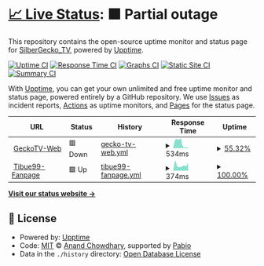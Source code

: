 # [📈 Live Status](https://SilberGecko6917.github.io/uptime): <!--live status--> **🟧 Partial outage**

This repository contains the open-source uptime monitor and status page for [SilberGecko_TV](https://SilberGecko6917.github.io/uptime), powered by [Upptime](https://github.com/upptime/upptime).

[![Uptime CI](https://github.com/SilberGecko6917/uptime/workflows/Uptime%20CI/badge.svg)](https://github.com/SilberGecko6917/uptime/actions?query=workflow%3A%22Uptime+CI%22)
[![Response Time CI](https://github.com/SilberGecko6917/uptime/workflows/Response%20Time%20CI/badge.svg)](https://github.com/SilberGecko6917/uptime/actions?query=workflow%3A%22Response+Time+CI%22)
[![Graphs CI](https://github.com/SilberGecko6917/uptime/workflows/Graphs%20CI/badge.svg)](https://github.com/SilberGecko6917/uptime/actions?query=workflow%3A%22Graphs+CI%22)
[![Static Site CI](https://github.com/SilberGecko6917/uptime/workflows/Static%20Site%20CI/badge.svg)](https://github.com/SilberGecko6917/uptime/actions?query=workflow%3A%22Static+Site+CI%22)
[![Summary CI](https://github.com/SilberGecko6917/uptime/workflows/Summary%20CI/badge.svg)](https://github.com/SilberGecko6917/uptime/actions?query=workflow%3A%22Summary+CI%22)

With [Upptime](https://upptime.js.org), you can get your own unlimited and free uptime monitor and status page, powered entirely by a GitHub repository. We use [Issues](https://github.com/SilberGecko6917/uptime/issues) as incident reports, [Actions](https://github.com/SilberGecko6917/uptime/actions) as uptime monitors, and [Pages](https://SilberGecko6917.github.io/uptime) for the status page.

<!--start: status pages-->
<!-- This summary is generated by Upptime (https://github.com/upptime/upptime) -->
<!-- Do not edit this manually, your changes will be overwritten -->
<!-- prettier-ignore -->
| URL | Status | History | Response Time | Uptime |
| --- | ------ | ------- | ------------- | ------ |
| <img alt="" src="https://icons.duckduckgo.com/ip3/www.geckotv.me.ico" height="13"> [GeckoTV-Web](https://www.geckotv.me) | 🟥 Down | [gecko-tv-web.yml](https://github.com/SilberGecko6917/uptime/commits/HEAD/history/gecko-tv-web.yml) | <details><summary><img alt="Response time graph" src="./graphs/gecko-tv-web/response-time-week.png" height="20"> 534ms</summary><br><a href="https://uptime.geckotv.me/history/gecko-tv-web"><img alt="Response time 534" src="https://img.shields.io/endpoint?url=https%3A%2F%2Fraw.githubusercontent.com%2FSilberGecko6917%2Fuptime%2FHEAD%2Fapi%2Fgecko-tv-web%2Fresponse-time.json"></a><br><a href="https://uptime.geckotv.me/history/gecko-tv-web"><img alt="24-hour response time 534" src="https://img.shields.io/endpoint?url=https%3A%2F%2Fraw.githubusercontent.com%2FSilberGecko6917%2Fuptime%2FHEAD%2Fapi%2Fgecko-tv-web%2Fresponse-time-day.json"></a><br><a href="https://uptime.geckotv.me/history/gecko-tv-web"><img alt="7-day response time 534" src="https://img.shields.io/endpoint?url=https%3A%2F%2Fraw.githubusercontent.com%2FSilberGecko6917%2Fuptime%2FHEAD%2Fapi%2Fgecko-tv-web%2Fresponse-time-week.json"></a><br><a href="https://uptime.geckotv.me/history/gecko-tv-web"><img alt="30-day response time 534" src="https://img.shields.io/endpoint?url=https%3A%2F%2Fraw.githubusercontent.com%2FSilberGecko6917%2Fuptime%2FHEAD%2Fapi%2Fgecko-tv-web%2Fresponse-time-month.json"></a><br><a href="https://uptime.geckotv.me/history/gecko-tv-web"><img alt="1-year response time 534" src="https://img.shields.io/endpoint?url=https%3A%2F%2Fraw.githubusercontent.com%2FSilberGecko6917%2Fuptime%2FHEAD%2Fapi%2Fgecko-tv-web%2Fresponse-time-year.json"></a></details> | <details><summary><a href="https://uptime.geckotv.me/history/gecko-tv-web">55.32%</a></summary><a href="https://uptime.geckotv.me/history/gecko-tv-web"><img alt="All-time uptime 55.32%" src="https://img.shields.io/endpoint?url=https%3A%2F%2Fraw.githubusercontent.com%2FSilberGecko6917%2Fuptime%2FHEAD%2Fapi%2Fgecko-tv-web%2Fuptime.json"></a><br><a href="https://uptime.geckotv.me/history/gecko-tv-web"><img alt="24-hour uptime 55.32%" src="https://img.shields.io/endpoint?url=https%3A%2F%2Fraw.githubusercontent.com%2FSilberGecko6917%2Fuptime%2FHEAD%2Fapi%2Fgecko-tv-web%2Fuptime-day.json"></a><br><a href="https://uptime.geckotv.me/history/gecko-tv-web"><img alt="7-day uptime 55.32%" src="https://img.shields.io/endpoint?url=https%3A%2F%2Fraw.githubusercontent.com%2FSilberGecko6917%2Fuptime%2FHEAD%2Fapi%2Fgecko-tv-web%2Fuptime-week.json"></a><br><a href="https://uptime.geckotv.me/history/gecko-tv-web"><img alt="30-day uptime 55.32%" src="https://img.shields.io/endpoint?url=https%3A%2F%2Fraw.githubusercontent.com%2FSilberGecko6917%2Fuptime%2FHEAD%2Fapi%2Fgecko-tv-web%2Fuptime-month.json"></a><br><a href="https://uptime.geckotv.me/history/gecko-tv-web"><img alt="1-year uptime 55.32%" src="https://img.shields.io/endpoint?url=https%3A%2F%2Fraw.githubusercontent.com%2FSilberGecko6917%2Fuptime%2FHEAD%2Fapi%2Fgecko-tv-web%2Fuptime-year.json"></a></details>
| <img alt="" src="https://icons.duckduckgo.com/ip3/www.tibue99.tech.ico" height="13"> [Tibue99-Fanpage](https://www.tibue99.tech) | 🟩 Up | [tibue99-fanpage.yml](https://github.com/SilberGecko6917/uptime/commits/HEAD/history/tibue99-fanpage.yml) | <details><summary><img alt="Response time graph" src="./graphs/tibue99-fanpage/response-time-week.png" height="20"> 374ms</summary><br><a href="https://uptime.geckotv.me/history/tibue99-fanpage"><img alt="Response time 374" src="https://img.shields.io/endpoint?url=https%3A%2F%2Fraw.githubusercontent.com%2FSilberGecko6917%2Fuptime%2FHEAD%2Fapi%2Ftibue99-fanpage%2Fresponse-time.json"></a><br><a href="https://uptime.geckotv.me/history/tibue99-fanpage"><img alt="24-hour response time 374" src="https://img.shields.io/endpoint?url=https%3A%2F%2Fraw.githubusercontent.com%2FSilberGecko6917%2Fuptime%2FHEAD%2Fapi%2Ftibue99-fanpage%2Fresponse-time-day.json"></a><br><a href="https://uptime.geckotv.me/history/tibue99-fanpage"><img alt="7-day response time 374" src="https://img.shields.io/endpoint?url=https%3A%2F%2Fraw.githubusercontent.com%2FSilberGecko6917%2Fuptime%2FHEAD%2Fapi%2Ftibue99-fanpage%2Fresponse-time-week.json"></a><br><a href="https://uptime.geckotv.me/history/tibue99-fanpage"><img alt="30-day response time 374" src="https://img.shields.io/endpoint?url=https%3A%2F%2Fraw.githubusercontent.com%2FSilberGecko6917%2Fuptime%2FHEAD%2Fapi%2Ftibue99-fanpage%2Fresponse-time-month.json"></a><br><a href="https://uptime.geckotv.me/history/tibue99-fanpage"><img alt="1-year response time 374" src="https://img.shields.io/endpoint?url=https%3A%2F%2Fraw.githubusercontent.com%2FSilberGecko6917%2Fuptime%2FHEAD%2Fapi%2Ftibue99-fanpage%2Fresponse-time-year.json"></a></details> | <details><summary><a href="https://uptime.geckotv.me/history/tibue99-fanpage">100.00%</a></summary><a href="https://uptime.geckotv.me/history/tibue99-fanpage"><img alt="All-time uptime 100.00%" src="https://img.shields.io/endpoint?url=https%3A%2F%2Fraw.githubusercontent.com%2FSilberGecko6917%2Fuptime%2FHEAD%2Fapi%2Ftibue99-fanpage%2Fuptime.json"></a><br><a href="https://uptime.geckotv.me/history/tibue99-fanpage"><img alt="24-hour uptime 100.00%" src="https://img.shields.io/endpoint?url=https%3A%2F%2Fraw.githubusercontent.com%2FSilberGecko6917%2Fuptime%2FHEAD%2Fapi%2Ftibue99-fanpage%2Fuptime-day.json"></a><br><a href="https://uptime.geckotv.me/history/tibue99-fanpage"><img alt="7-day uptime 100.00%" src="https://img.shields.io/endpoint?url=https%3A%2F%2Fraw.githubusercontent.com%2FSilberGecko6917%2Fuptime%2FHEAD%2Fapi%2Ftibue99-fanpage%2Fuptime-week.json"></a><br><a href="https://uptime.geckotv.me/history/tibue99-fanpage"><img alt="30-day uptime 100.00%" src="https://img.shields.io/endpoint?url=https%3A%2F%2Fraw.githubusercontent.com%2FSilberGecko6917%2Fuptime%2FHEAD%2Fapi%2Ftibue99-fanpage%2Fuptime-month.json"></a><br><a href="https://uptime.geckotv.me/history/tibue99-fanpage"><img alt="1-year uptime 100.00%" src="https://img.shields.io/endpoint?url=https%3A%2F%2Fraw.githubusercontent.com%2FSilberGecko6917%2Fuptime%2FHEAD%2Fapi%2Ftibue99-fanpage%2Fuptime-year.json"></a></details>

<!--end: status pages-->

[**Visit our status website →**](https://SilberGecko6917.github.io/uptime)

## 📄 License

- Powered by: [Upptime](https://github.com/upptime/upptime)
- Code: [MIT](./LICENSE) © [Anand Chowdhary](https://anandchowdhary.com), supported by [Pabio](https://pabio.com)
- Data in the `./history` directory: [Open Database License](https://opendatacommons.org/licenses/odbl/1-0/)
